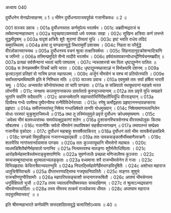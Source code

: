 अध्यायः 040

दुर्योधनेन सेनाप्रोत्साहनम् ॥ 1 ॥ भीमेन दुर्योधनपराजयपूर्वकं गजानीकवधः ॥ 2 ॥

001	सञ्जय उवाच ।
001a	दुर्योधनस्ततः कर्णमुपेत्य भरतर्षभ ।
001c	अब्रवीन्मद्रराजं च तथैवान्यान्महारथान् ॥
002a	यदृच्छयाऽयमव्यग्रो धर्मः परमकः सखा ।
002c	सुखिनः क्षत्रियाः कर्ण लभन्ते युद्धमीदृशम् ॥
003a	यादृशं क्षत्रियैः शूरैः शूराणां दीव्यतां युधि ।
003c	इष्टं भवति राधेय तदिदं समुपस्थितम् ॥
004a	हत्वा तु पाण्डवान्युद्धे स्थिरामुर्वीं प्रशासथ ।
004c	निहता वा परैर्युद्धे वीरलोकानवाप्स्यथ ॥
005a	दुर्योधनस्य वचनं श्रुत्वा तत्क्षत्रियर्षभाः ।
005c	सिंहनादानुदक्रोशन्वादित्राणि च जघ्निरे ॥
006a	तस्मिन्प्रमुदिते सैन्ये त्वदीये भरतर्षभ ।
006c	हर्षयंस्तावकान्योधान्द्रौणिर्वचनमब्रवीत् ॥
007a	प्रत्यक्षं सर्वसैन्यानां भवतां चापि पश्यताम् ।
007c	न्यस्तशस्त्रो मम पिता धृष्टद्युम्नेन पातितः ॥
008a	स तेनाहममर्षेण पित्रर्थे चापि भारत ।
008c	धृष्टद्युम्नमहत्वाऽहं न विमोक्ष्यामि दंशनम् ॥
009a	कृत्वाऽनृतां प्रतिज्ञां वो नास्मि प्राप्ता महत्फलम् ।
009c	अर्जुनं भीमसेनं च यश्च मां प्रतियोत्स्यति ।
009e	सर्वांस्तान्प्रमथिष्यामि इति मे निश्चिता मतिः ॥
010	सञ्जय उवाच ।
010a	एवमुक्ते ततः सर्वा हर्षिता भारती चमूः ।
010c	अभ्यवर्तत कौन्तेयांस्तथा तां चापि पाण्डवाः ॥
011a	स सन्निपातो रथयूथपानां महाहवे भारत लोभनीये ।
011c	जनक्षयः कालयुगान्तकल्पः प्रावर्तताग्रे कुरुसृञ्जयानाम् ॥
012a	ततः प्रवृत्ते युधि सम्प्रहारे भूतानि सर्वाणि सदैवतानि ।
012c	आसन्समेतानि सहाप्सरोभिर्निरीक्षतीभिर्युधि वीरसङ्घान् ॥
013a	दिव्यैश्च गन्धैः परमैश्च पुष्पैरन्यैश्च रत्नैर्विविधैर्नराग्र्याः ।
013c	रणेषु कर्मोद्वहताः प्रहृष्टाननन्दयन्नप्सरसः प्रहृष्टाः ॥
014a	समीरणस्तांस्तु निषेव्य गन्धान्निषेवते तानपि योधमुख्यान् ।
014c	निषेव्यमाणास्त्वनिलेन योधाः परस्परं चुक्रुशुराजिमध्ये ॥
015a	तथा तु तस्मिंस्तुमुले प्रवृत्ते दुर्योधनः क्रोधममृष्यमाणः ।
015c	`अवेक्ष्य भीमं बलमध्यसंस्थः समार्पयत्क्षुद्रकाणां शतेन ॥
016a	दुःशासनश्चित्रसेनश्च वीरस्तथोलूकः कितवः सौबलश्च ।
016c	गजानीकैः सर्वतो भीमसेनं तथाविषक्तं सहसैवाभ्यगच्छन् ॥
017a	तमापतन्तं सम्प्रेक्ष्य गजानीकं वृकोदरः ।
017c	दुर्योधनं महाबाहुः शरवर्षैरवाकिरत् ॥
018a	दुर्योधनं ततो भीमः सायकैर्वज्रसन्निभैः ।
018c	पाण्डवो विमुखीकृत्य गजानभ्यद्रवद्बली ॥
019a	ततः पावकसङ्काशैर्भीमबाणैरवक्रगैः ।
019c	शलभैरिव नागांस्तानर्दयामास पाण्डवः ॥
020a	ततः कुञ्जरयूथानि भीमसेनो महाबलः ।
020c	व्यधमन्निशितैर्बाणैर्महावातो घनानिव ॥
021a	नित्यमत्ताश्च मातङ्गाः शूरैर्मत्तैरधिष्ठिताः ।
021c	आरोहकैर्महामात्रैस्तोमराङ्कुशपाणिभिः ॥
022a	सुवर्णजालैः प्रच्छन्ना मणिजालैश्च कुञ्जराः ।
022c	रूप्यजाम्बूनदाभासः क्षुरमालाभ्यलङ्कृताः ॥
023a	वध्यमानाः शरै राजन्भीमसेनेन ते गजाः ।
023c	विभिन्नहृदयाः केचित्तत्रैवाभ्यपतन्भुवि ॥
024a	निपतद्भिर्महावेगैर्हेमभाण्डविभूषितैः ।
024c	अशोभत महाराज धातुचित्रैरिवाचलैः ॥
025a	दीप्ताभरणवद्भिश्च गजपृष्ठनिपातितैः ।
025c	सङ्गरः शुशुभे राजन्क्षीणपुण्यैरिवामरैः ॥
026a	महापरिघसङ्काशौ चन्दनागरुरूषितौ ।
026c	अपश्यं भीमसेनस्य धनुर्विक्षिपतो भुजौ ॥
027a	तस्य ज्यातलनिर्घोषमस्यतः सव्यदक्षिणम् ।
027c	तं श्रुत्वाऽभ्यद्रवन्नागा भीमसेनभयार्दिताः ॥
028a	तस्य भीमस्य तत्कर्म राजन्नेकस्य धीमतः ।
028c	अपश्याम महाराज तद्भूतमिवाभवत्' ॥ ॥

इति श्रीमन्महाभारते कर्णपर्वणि सप्तदशदिवसयुद्धे चत्वारिंशोऽध्यायः ॥ 40 ॥
